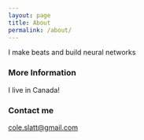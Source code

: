 ```yaml
---
layout: page
title: About
permalink: /about/
---
```


I make beats and build neural networks

### More Information

I live in Canada!

### Contact me

[cole.slatt@gmail.com](mailto:email@domain.com)